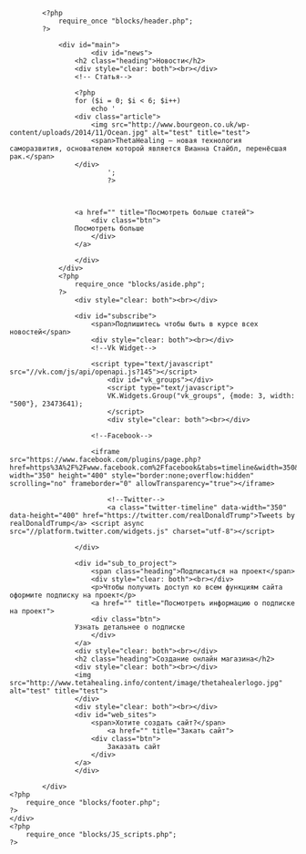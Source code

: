 

<!DOCTYPE html>
<html>
<head>
	<meta charset="utf-8">
	<title>TheHealing - новая технология саморазвититя </title>
	<link rel="stylesheet" href="css/main.css" type="text/css" charset="utf-8">
	<link rel="stylesheet" href="css/main_page.css" type="text/css" charset="utf-8">
	<link rel="stylesheet" href="css/aside.css" type="text/css" charset="utf-8">
	<meta name="description" content="Информационно развлекательный портал для программистов! Обучающие курсы, новости в сфере IT и многое другое.">
	<meta name="keywords" content="itProger, it, курсы, новсти, уроки">
	<meta name="vieport" content="width=device-width, initial-scale=1">
	<link href="img/favicon.ico" rel="shortcut icon" type="image/eye-icon">
	<link rel="stylesheet" href="css/font-awesome.min.css">
</head>
<body>
		<div id="wrapper">
		<div id="content">
		
		
			<?php
				require_once "blocks/header.php";
			?>
				
				<div id="main">
						<div id="news">
					<h2 class="heading">Новости</h2>
					<div style="clear: both"><br></div>
					<!-- Статья-->
					
					<?php
					for ($i = 0; $i < 6; $i++)
						echo '
					<div class="article">	
						<img src="http://www.bourgeon.co.uk/wp-content/uploads/2014/11/Ocean.jpg" alt="test" title="test">
						<span>ThetaHealing — новая технология саморазвития, основателем которой является Вианна Стайбл, перенёсшая рак.</span>
					</div>
							';
							?>
					
					
					
					<a href="" title="Посмотреть больше статей">
						<div class="btn">
					Посмотреть больше
						</div>
					</a>
					
					</div>
				</div>
				<?php
					require_once "blocks/aside.php";
				?>
					<div style="clear: both"><br></div>
					
					<div id="subscribe">
						<span>Подпишитесь чтобы быть в курсе всех новостей</span>
						<div style="clear: both"><br></div>
						<!--Vk Widget-->
						
						<script type="text/javascript" src="//vk.com/js/api/openapi.js?145"></script>
							<div id="vk_groups"></div>
							<script type="text/javascript">
							VK.Widgets.Group("vk_groups", {mode: 3, width: "500"}, 23473641);
							</script>
							<div style="clear: both"><br></div>
						
						<!--Facebook-->
						
						<iframe src="https://www.facebook.com/plugins/page.php?href=https%3A%2F%2Fwww.facebook.com%2Ffacebook&tabs=timeline&width=350&height=400&small_header=false&adapt_container_width=true&hide_cover=false&show_facepile=true&appId" width="350" height="400" style="border:none;overflow:hidden" scrolling="no" frameborder="0" allowTransparency="true"></iframe>
						
							<!--Twitter-->
							<a class="twitter-timeline" data-width="350" data-height="400" href="https://twitter.com/realDonaldTrump">Tweets by realDonaldTrump</a> <script async src="//platform.twitter.com/widgets.js" charset="utf-8"></script>
							
					</div>
					
					<div id="sub_to_project">
						<span class="heading">Подписаться на проект</span>
						<div style="clear: both"><br></div>
						<p>Чтобы получить доступ ко всем функциям сайта оформите подписку на проект</p>
						<a href="" title="Посмотреть информацию о подписке на проект">
						<div class="btn">
					Узнать детальнее о подписке
						</div>
					</a>
					<div style="clear: both"><br></div>
					<h2 class="heading">Создание онлайн магазина</h2>
					<div style="clear: both"><br></div>
					<img src="http://www.tetahealing.info/content/image/thetahealerlogo.jpg" alt="test" title="test">
					</div>
					<div style="clear: both"><br></div>
					<div id="web_sites">
						<span>Хотите создать сайт?</span>
							<a href="" title="Закать сайт">
						<div class="btn">
							Заказать сайт
						</div>
					</a>
					</div>
					
			</div>
	<?php
		require_once "blocks/footer.php";
	?>
	</div>
	<?php
		require_once "blocks/JS_scripts.php";
	?>
</body>
</html>

